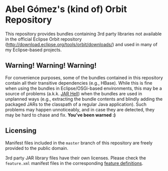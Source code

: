 # Abel Gómez's (kind of) Orbit Repository

This repository provides bundles containing 3rd party libraries not available in the official Eclipse Orbit repository (http://download.eclipse.org/tools/orbit/downloads/) and used in many of my Eclipse-based projects.

## Warning! Warning! Warning!

For convenience purposes, some of the bundles contained in this repository contain all their transitive dependencies (e.g., HBase).
While this is fine when using the bundles in Eclipse/OSGi-based environments, this may be a source of problems (a.k.k. [JAR Hell](https://en.wikipedia.org/wiki/Java_Classloader#JAR_hell)) when the bundles are used in unplanned ways (e.g., extracting the bundle contents and blindly adding the packaged JARs to the classpath of a regular Java application).
Such problems may happen unnoticeably, and in case they are detected, they may be hard to chase and fix.
**You've been warned :)**

## Licensing

Manifest files included in the `master` branch of this repository are freely provided to the public domain. 

3rd party JAR library files have their own licenses. Please check the `feature.xml` manifest files in the corresponding [feature definitions](features/).
